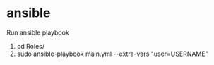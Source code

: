 # ansible
Run ansible playbook
1. cd Roles/
2. sudo ansible-playbook main.yml --extra-vars "user=USERNAME"
